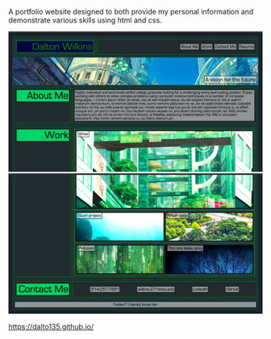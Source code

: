 A portfolio website designed to both provide my personal information and demonstrate various skills using html and css.

![Screenshot 1](https://github.com/dalto135/02-Homework/blob/main/Screen%20Shot%202021-02-06%20at%2011.25.09%20PM.png)
![Screenshot 1](https://github.com/dalto135/02-Homework/blob/main/Screen%20Shot%202021-02-06%20at%2011.25.20%20PM.png)

https://dalto135.github.io/
